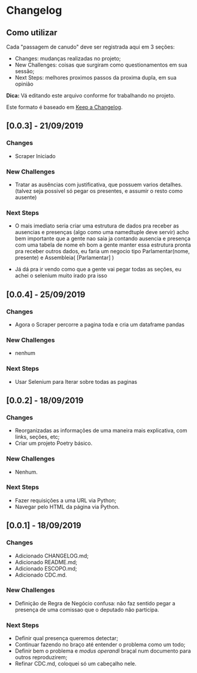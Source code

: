 Changelog
=========

Como utilizar
-------------

Cada "passagem de canudo" deve ser registrada aqui em 3 seções:
- Changes: mudanças realizadas no projeto;
- New Challenges: coisas que surgiram como questionamentos em sua sessão;
- Next Steps: melhores proximos passos da proxima dupla, em sua opinião

**Dica:** Vá editando este arquivo conforme for trabalhando no projeto.

Este formato é baseado em [Keep a
Changelog](https://keepachangelog.com/en/1.0.0/).

## [0.0.3] - 21/09/2019

### Changes

- Scraper Iniciado

### New Challenges

- Tratar as ausências com justificativa, que possuem varios detalhes.
    (talvez seja possivel só pegar os presentes, e assumir o resto como ausente)

### Next Steps

- O mais imediato seria criar uma estrutura de dados pra receber as ausencias e presenças
    (algo como uma namedtuple deve servir)
    acho bem importante que a gente nao saia ja contando ausencia e presença com uma tabela de nome
    eh bom a gente manter essa estrutura pronta pra receber outros dados,
    eu faria um negocio tipo Parlamentar(nome, presente) e Assembleia( [Parlamentar] )

- Já dá pra ir vendo como que a gente vai pegar todas as seções,
    eu achei o selenium muito irado pra isso


## [0.0.4] - 25/09/2019

### Changes

- Agora o Scraper percorre a pagina toda e cria um dataframe pandas

### New Challenges

- nenhum

### Next Steps

- Usar Selenium para Iterar sobre todas as paginas


## [0.0.2] - 18/09/2019

### Changes

- Reorganizadas as informações de uma maneira mais explicativa, com links,
  seções, etc;
- Criar um projeto Poetry básico.

### New Challenges

- Nenhum.

### Next Steps

- Fazer requisições a uma URL via Python;
- Navegar pelo HTML da página via Python.


## [0.0.1] - 18/09/2019

### Changes
- Adicionado CHANGELOG.md;
- Adicionado README.md;
- Adicionado ESCOPO.md;
- Adicionado CDC.md.

### New Challenges

- Definição de Regra de Negócio confusa: não faz sentido pegar a presença de
  uma comissao que o deputado não participa.

### Next Steps

- Definir qual presença queremos detectar;
- Continuar fazendo no braço até entender o problema como um todo;
- Definir bem o problema e _modus operandi_ braçal num documento para outros
  reproduzirem;
- Refinar CDC.md, coloquei só um cabeçalho nele.
